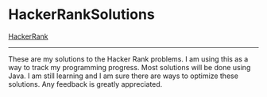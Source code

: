 # HackerRankSolutions
[HackerRank](https://www.hackerrank.com "HackerRank")
***
These are my solutions to the Hacker Rank problems. I am using this as a way to track my programming progress. Most solutions will be done using Java. I am still learning and I am sure there are ways to optimize these solutions. Any feedback is greatly appreciated.
